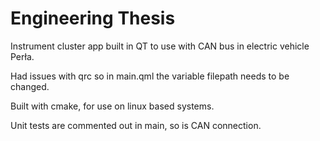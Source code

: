 # Engineering Thesis
Instrument cluster app built in QT to use with CAN bus in electric vehicle Perła.

Had issues with qrc so in main.qml the variable filepath needs to be changed.

Built with cmake, for use on linux based systems.

Unit tests are commented out in main, so is CAN connection.
